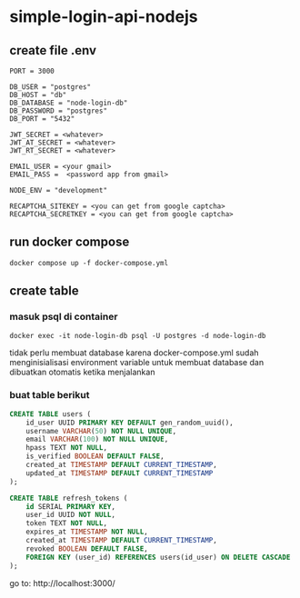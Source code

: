 # simple-login-api-nodejs

## create file .env

```
PORT = 3000

DB_USER = "postgres"
DB_HOST = "db"
DB_DATABASE = "node-login-db"
DB_PASSWORD = "postgres"
DB_PORT = "5432"

JWT_SECRET = <whatever>
JWT_AT_SECRET = <whatever>
JWT_RT_SECRET = <whatever>

EMAIL_USER = <your gmail>
EMAIL_PASS =  <password app from gmail>

NODE_ENV = "development"

RECAPTCHA_SITEKEY = <you can get from google captcha>
RECAPTCHA_SECRETKEY = <you can get from google captcha>

```

## run docker compose

```shell
docker compose up -f docker-compose.yml
```

## create table

### masuk psql di container

```shell
docker exec -it node-login-db psql -U postgres -d node-login-db
```

tidak perlu membuat database karena docker-compose.yml sudah menginisialisasi environment variable untuk membuat database dan dibuatkan otomatis ketika menjalankan

### buat table berikut

```sql
CREATE TABLE users (
    id_user UUID PRIMARY KEY DEFAULT gen_random_uuid(),
    username VARCHAR(50) NOT NULL UNIQUE,
    email VARCHAR(100) NOT NULL UNIQUE,
    hpass TEXT NOT NULL,
    is_verified BOOLEAN DEFAULT FALSE,
    created_at TIMESTAMP DEFAULT CURRENT_TIMESTAMP,
    updated_at TIMESTAMP DEFAULT CURRENT_TIMESTAMP
);

CREATE TABLE refresh_tokens (
    id SERIAL PRIMARY KEY,
    user_id UUID NOT NULL,
    token TEXT NOT NULL,
    expires_at TIMESTAMP NOT NULL,
    created_at TIMESTAMP DEFAULT CURRENT_TIMESTAMP,
    revoked BOOLEAN DEFAULT FALSE,
    FOREIGN KEY (user_id) REFERENCES users(id_user) ON DELETE CASCADE
);
```

go to: http://localhost:3000/
